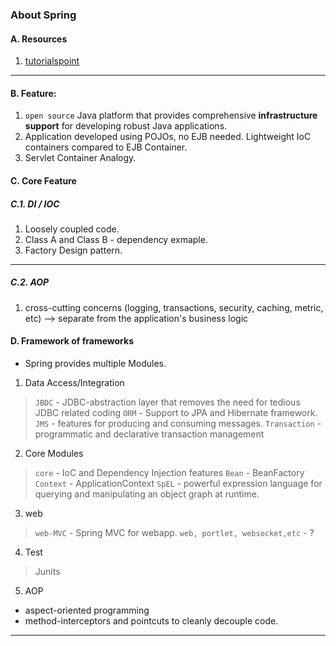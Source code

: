 ### About Spring

#### A. Resources
1. [tutorialspoint](https://www.tutorialspoint.com/spring/spring_overview.htm)

***

#### B. Feature:
1. `open source` Java platform that provides comprehensive **infrastructure support** for developing robust Java applications. 
2. Application developed using POJOs, no EJB needed. Lightweight IoC containers compared to EJB Container.
3. Servlet Container Analogy.

#### C. Core Feature 
##### C.1. DI / IOC
1. Loosely coupled code.
2. Class A and Class B - dependency exmaple.
3. Factory Design pattern.

***

##### C.2. AOP
1. cross-cutting concerns (logging, transactions, security, caching, metric, etc) --> separate from the application's business logic

#### D. Framework of frameworks
- Spring provides multiple Modules.

1. Data Access/Integration
> `JBDC` - JDBC-abstraction layer that removes the need for tedious JDBC related coding
> `ORM` - Support to JPA and Hibernate framework.
> `JMS` - features for producing and consuming messages.
> `Transaction` - programmatic and declarative transaction management

2. Core Modules  
> `core` - IoC and Dependency Injection features
> `Bean` - BeanFactory
> `Context`  - ApplicationContext
> `SpEL` - powerful expression language for querying and manipulating an object graph at runtime.

3. web
> `web-MVC` - Spring MVC for webapp.
> `web, portlet, websocket,etc` - ?

4. Test
> Junits

5. AOP 
- aspect-oriented programming 
- method-interceptors and pointcuts to cleanly decouple code.

***


